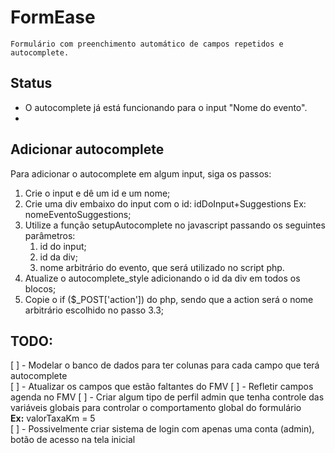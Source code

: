 # FormEase

    Formulário com preenchimento automático de campos repetidos e autocomplete.

## Status

- O autocomplete já está funcionando para o input "Nome do evento". 
- 

## Adicionar autocomplete

Para adicionar o autocomplete em algum input, siga os passos:

1. Crie o input e dê um id e um nome;
2. Crie uma div embaixo do input com o id: idDoInput+Suggestions Ex: nomeEventoSuggestions;
3. Utilize a função setupAutocomplete no javascript passando os seguintes parâmetros:
    1. id do input;
    2. id da div;
    3. nome arbitrário do evento, que será utilizado no script php.
 4. Atualize o autocomplete_style adicionando o id da div em todos os blocos;
 5. Copie o if ($_POST['action']) do php, sendo que a action será o nome arbitrário escolhido no passo 3.3;

## TODO:

[ ] - Modelar o banco de dados para ter colunas para cada campo que terá autocomplete  
[ ] - Atualizar os campos que estão faltantes do FMV
[ ] - Refletir campos agenda no FMV
[ ] - Criar algum tipo de perfil admin que tenha controle das variáveis globais para controlar o comportamento global do formulário   
**Ex:** valorTaxaKm = 5  
[ ] - Possivelmente criar sistema de login com apenas uma conta (admin), botão de acesso na tela inicial
